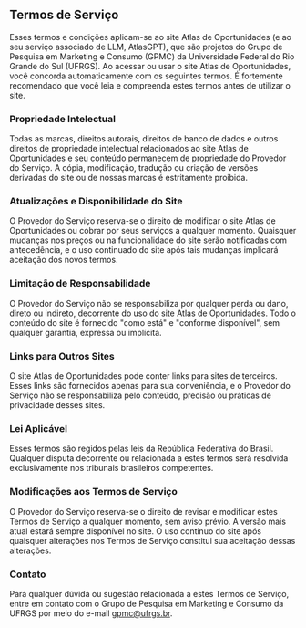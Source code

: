 ## Termos de Serviço
Esses termos e condições aplicam-se ao site Atlas de Oportunidades (e ao seu serviço associado de LLM, AtlasGPT), que são projetos do Grupo de Pesquisa em Marketing e Consumo (GPMC) da Universidade Federal do Rio Grande do Sul (UFRGS).
Ao acessar ou usar o site Atlas de Oportunidades, você concorda automaticamente com os seguintes termos. É fortemente recomendado que você leia e compreenda estes termos antes de utilizar o site.

### Propriedade Intelectual
Todas as marcas, direitos autorais, direitos de banco de dados e outros direitos de propriedade intelectual relacionados ao site Atlas de Oportunidades e seu conteúdo permanecem de propriedade do Provedor do Serviço. A cópia, modificação, tradução ou criação de versões derivadas do site ou de nossas marcas é estritamente proibida.

### Atualizações e Disponibilidade do Site
O Provedor do Serviço reserva-se o direito de modificar o site Atlas de Oportunidades ou cobrar por seus serviços a qualquer momento. Quaisquer mudanças nos preços ou na funcionalidade do site serão notificadas com antecedência, e o uso continuado do site após tais mudanças implicará aceitação dos novos termos.

### Limitação de Responsabilidade
O Provedor do Serviço não se responsabiliza por qualquer perda ou dano, direto ou indireto, decorrente do uso do site Atlas de Oportunidades. Todo o conteúdo do site é fornecido "como está" e "conforme disponível", sem qualquer garantia, expressa ou implícita.

### Links para Outros Sites
O site Atlas de Oportunidades pode conter links para sites de terceiros. Esses links são fornecidos apenas para sua conveniência, e o Provedor do Serviço não se responsabiliza pelo conteúdo, precisão ou práticas de privacidade desses sites.

### Lei Aplicável
Esses termos são regidos pelas leis da República Federativa do Brasil. Qualquer disputa decorrente ou relacionada a estes termos será resolvida exclusivamente nos tribunais brasileiros competentes.

### Modificações aos Termos de Serviço
O Provedor do Serviço reserva-se o direito de revisar e modificar estes Termos de Serviço a qualquer momento, sem aviso prévio. A versão mais atual estará sempre disponível no site. O uso contínuo do site após quaisquer alterações nos Termos de Serviço constitui sua aceitação dessas alterações.

### Contato
Para qualquer dúvida ou sugestão relacionada a estes Termos de Serviço, entre em contato com o Grupo de Pesquisa em Marketing e Consumo da UFRGS por meio do e-mail gpmc@ufrgs.br.
